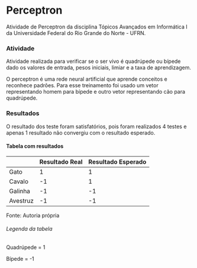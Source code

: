 # Perceptron
Atividade de Perceptron da disciplina Tópicos Avançados em Informática I da Universidade Federal do Rio Grande do Norte - UFRN.

### Atividade

Atividade realizada para verificar se o ser vivo é quadrúpede ou bípede dado os valores de entrada, pesos iniciais, limiar e a taxa de aprendizagem.

O perceptron é uma rede neural artificial que aprende conceitos e reconhece padrões. Para esse treinamento foi usado um vetor representando homem para bípede e outro vetor representando cão para quadrúpede.


### Resultados

O resultado dos teste foram satisfatórios, pois foram realizados 4 testes e apenas 1 resultado não convergiu com o resultado esperado.

#### Tabela com resultados

||Resultado Real|Resultado Esperado|
|-|-|-|
|Gato|1|1|
|Cavalo|-1|1|
|Galinha|-1|-1|
|Avestruz|-1|-1|


Fonte: Autoria própria

###### Legenda da tabela

Quadrúpede = 1

Bípede = -1
